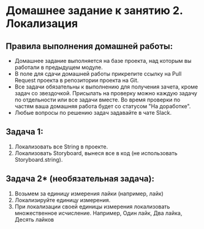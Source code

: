 # Домашнее задание к занятию 2. Локализация

## Правила выполнения домашней работы:

* Домашнее задание выполняется на базе проекта, над которым вы работали в предыдущем модуле. 
* В поле для сдачи домашней работы прикрепите ссылку на Pull Request проекта в репозитории проекта на Git.
* Все задачи обязательны к выполнению для получения зачета, кроме задач со звездочкой. Присылать на проверку можно каждую задачу по отдельности или все задачи вместе. Во время проверки по частям ваша домашняя работа будет со статусом "На доработке".
* Любые вопросы по решению задач задавайте в чате Slack.

## Задача 1:
1. Локализовать все String в проекте.
2. Локализовать Storyboard, вынеся все в код (не использовать Storyboard.string).

## Задача 2* (необязательная задача):
1. Возьмем за единицу измерения лайки (например, лайк) 
2. Локализируйте единицу измерения.
3. При локализации своей единицы измерения локализовать множественное исчисление. Например, Один лайк, Два лайка, Десять лайков
